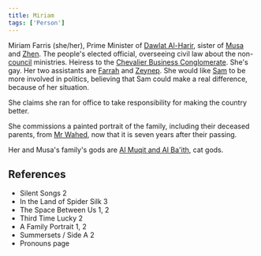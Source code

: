 ```yaml
---
title: Miriam
tags: ['Person']
---
```

Miriam Farris (she/her), Prime Minister of [Dawlat Al-Harir](/_wiki/dawlat-al-harir.md), sister of [Musa](/_wiki/musa.md) and [Zhen](/_wiki/zhen.md). The people's elected official, overseeing civil law about the non-[council](/_wiki/council.md) ministries. Heiress to the [Chevalier Business Conglomerate](/_wiki/chevalier-business-conglomerate.md). She's gay. Her two assistants are [Farrah](/_wiki/farrah.md) and [Zeynep](/_wiki/zeynep.md). She would like [Sam](/_wiki/sam.md) to be more involved in politics, believing that Sam could make a real difference, because of her situation.

She claims she ran for office to take responsibility for making the country better.

She commissions a painted portrait of the family, including their deceased parents, from [Mr Wahed](/_wiki/Mr%20Wahed), now that it is seven years after their passing.

Her and Musa's family's gods are [Al Muqit and Al Ba'ith](/_wiki/al-muqit-and-al-baith.md), cat gods.

## References
- Silent Songs 2
- In the Land of Spider Silk 3
- The Space Between Us 1, 2
- Third Time Lucky 2
- A Family Portrait 1, 2
- Summersets / Side A 2
- Pronouns page
